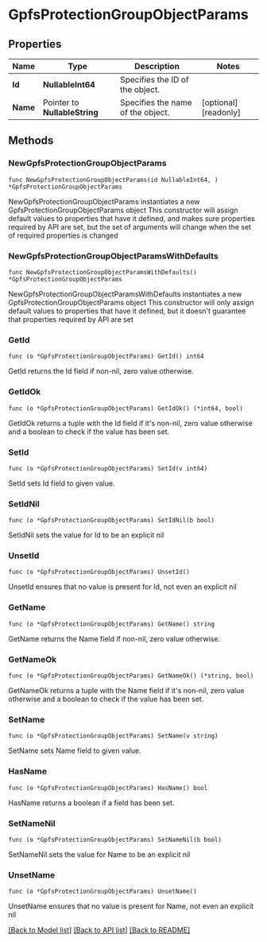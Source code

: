 # GpfsProtectionGroupObjectParams

## Properties

Name | Type | Description | Notes
------------ | ------------- | ------------- | -------------
**Id** | **NullableInt64** | Specifies the ID of the object. | 
**Name** | Pointer to **NullableString** | Specifies the name of the object. | [optional] [readonly] 

## Methods

### NewGpfsProtectionGroupObjectParams

`func NewGpfsProtectionGroupObjectParams(id NullableInt64, ) *GpfsProtectionGroupObjectParams`

NewGpfsProtectionGroupObjectParams instantiates a new GpfsProtectionGroupObjectParams object
This constructor will assign default values to properties that have it defined,
and makes sure properties required by API are set, but the set of arguments
will change when the set of required properties is changed

### NewGpfsProtectionGroupObjectParamsWithDefaults

`func NewGpfsProtectionGroupObjectParamsWithDefaults() *GpfsProtectionGroupObjectParams`

NewGpfsProtectionGroupObjectParamsWithDefaults instantiates a new GpfsProtectionGroupObjectParams object
This constructor will only assign default values to properties that have it defined,
but it doesn't guarantee that properties required by API are set

### GetId

`func (o *GpfsProtectionGroupObjectParams) GetId() int64`

GetId returns the Id field if non-nil, zero value otherwise.

### GetIdOk

`func (o *GpfsProtectionGroupObjectParams) GetIdOk() (*int64, bool)`

GetIdOk returns a tuple with the Id field if it's non-nil, zero value otherwise
and a boolean to check if the value has been set.

### SetId

`func (o *GpfsProtectionGroupObjectParams) SetId(v int64)`

SetId sets Id field to given value.


### SetIdNil

`func (o *GpfsProtectionGroupObjectParams) SetIdNil(b bool)`

 SetIdNil sets the value for Id to be an explicit nil

### UnsetId
`func (o *GpfsProtectionGroupObjectParams) UnsetId()`

UnsetId ensures that no value is present for Id, not even an explicit nil
### GetName

`func (o *GpfsProtectionGroupObjectParams) GetName() string`

GetName returns the Name field if non-nil, zero value otherwise.

### GetNameOk

`func (o *GpfsProtectionGroupObjectParams) GetNameOk() (*string, bool)`

GetNameOk returns a tuple with the Name field if it's non-nil, zero value otherwise
and a boolean to check if the value has been set.

### SetName

`func (o *GpfsProtectionGroupObjectParams) SetName(v string)`

SetName sets Name field to given value.

### HasName

`func (o *GpfsProtectionGroupObjectParams) HasName() bool`

HasName returns a boolean if a field has been set.

### SetNameNil

`func (o *GpfsProtectionGroupObjectParams) SetNameNil(b bool)`

 SetNameNil sets the value for Name to be an explicit nil

### UnsetName
`func (o *GpfsProtectionGroupObjectParams) UnsetName()`

UnsetName ensures that no value is present for Name, not even an explicit nil

[[Back to Model list]](../README.md#documentation-for-models) [[Back to API list]](../README.md#documentation-for-api-endpoints) [[Back to README]](../README.md)


